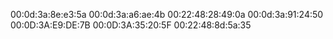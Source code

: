 00:0d:3a:8e:e3:5a
00:0d:3a:a6:ae:4b
00:22:48:28:49:0a
00:0d:3a:91:24:50
00:0D:3A:E9:DE:7B
00:0D:3A:35:20:5F
00:22:48:8d:5a:35

